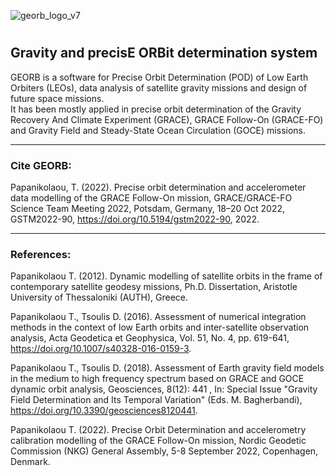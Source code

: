 ![georb_logo_v7](https://user-images.githubusercontent.com/102968112/182955140-320d8bae-7220-4e0c-8c9d-60481c1ce031.png)


# 

## Gravity and precisE ORBit determination system
  
GEORB is a software for Precise Orbit Determination (POD) of Low Earth Orbiters (LEOs), data analysis of satellite gravity missions and design of future space missions. 	
It has been mostly applied in precise orbit determination of the Gravity Recovery And Climate Experiment (GRACE), GRACE Follow-On (GRACE-FO) and Gravity Field and Steady-State Ocean Circulation (GOCE) missions.   


---
### Cite GEORB: 

Papanikolaou, T. (2022). Precise orbit determination and accelerometer data modelling of the GRACE Follow-On mission, GRACE/GRACE-FO Science Team Meeting 2022, Potsdam, Germany, 18–20 Oct 2022, GSTM2022-90, https://doi.org/10.5194/gstm2022-90, 2022.

---
### References:

Papanikolaou T. (2012). Dynamic modelling of satellite orbits in the frame of contemporary satellite geodesy missions, Ph.D. Dissertation, Aristotle University of Thessaloniki (AUTH), Greece.

Papanikolaou T., Tsoulis D. (2016). Assessment of numerical integration methods in the context of low Earth orbits and inter-satellite observation analysis, Acta Geodetica et Geophysica, Vol. 51, No. 4, pp. 619-641, https://doi.org/10.1007/s40328-016-0159-3.

Papanikolaou T., Tsoulis D. (2018). Assessment of Earth gravity field models in the medium to high frequency spectrum based on GRACE and GOCE dynamic orbit analysis, Geosciences, 8(12): 441 , In: Special Issue "Gravity Field Determination and Its Temporal Variation" (Eds. M. Bagherbandi), https://doi.org/10.3390/geosciences8120441.

Papanikolaou T. (2022). Precise Orbit Determination and accelerometry calibration modelling of the GRACE Follow-On mission, Nordic Geodetic Commission (NKG) General Assembly, 5-8 September 2022, Copenhagen, Denmark.
